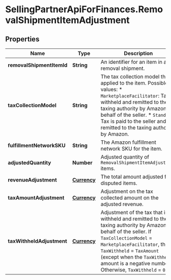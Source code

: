 # SellingPartnerApiForFinances.RemovalShipmentItemAdjustment

## Properties
Name | Type | Description | Notes
------------ | ------------- | ------------- | -------------
**removalShipmentItemId** | **String** | An identifier for an item in a removal shipment. | [optional] 
**taxCollectionModel** | **String** | The tax collection model that is applied to the item.  Possible values:  * `MarketplaceFacilitator`: Tax is withheld and remitted to the taxing authority by Amazon on behalf of the seller. * `Standard`: Tax is paid to the seller and not remitted to the taxing authority by Amazon. | [optional] 
**fulfillmentNetworkSKU** | **String** | The Amazon fulfillment network SKU for the item. | [optional] 
**adjustedQuantity** | **Number** | Adjusted quantity of `RemovalShipmentItemAdjustment` items. | [optional] 
**revenueAdjustment** | [**Currency**](Currency.md) | The total amount adjusted for disputed items. | [optional] 
**taxAmountAdjustment** | [**Currency**](Currency.md) | Adjustment on the tax collected amount on the adjusted revenue. | [optional] 
**taxWithheldAdjustment** | [**Currency**](Currency.md) | Adjustment of the tax that is withheld and remitted to the taxing authority by Amazon on behalf of the seller. If `TaxCollectionModel` = `MarketplaceFacilitator`, then `TaxWithheld` = `TaxAmount` (except when the `TaxWithheld` amount is a negative number). Otherwise, `TaxWithheld` = `0`. | [optional] 


